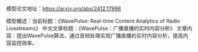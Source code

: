 模型论文地址：https://arxiv.org/abs/2412.17998

模型概述：当前标题：《WavePulse: Real-time Content Analytics of Radio Livestreams》
中文文章标题：《WavePulse：广播直播的实时内容分析》
文章内容：提出WavePulse算法，通过音频处理实现广播直播的实时内容分析，提高内容监控效率。
